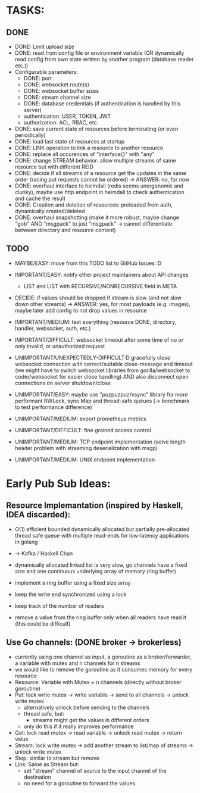 # TASKS:
## DONE
- DONE: Limit upload size
- DONE: read from config file or environment variable
  (OR dynamically read config from own state written by another program (database reader etc.))
- Configurable parameters:
  - DONE: port
  - DONE: websocket route(s)
  - DONE: websocket buffer sizes
  - DONE: stream channel size
  - DONE: database credentials (if authentication is handled by this server)
  - authentication: USER, TOKEN, JWT
  - authorization: ACL, RBAC, etc.
- DONE: save current state of resources before terminating (or even periodically)
- DONE: load last state of resources at startup
- DONE: LINK operation to link a resource to another resource
- DONE: replace all occurences of "interface{}" with "any"
- DONE: change STREAM behavior: allow multiple streams of same resource but with different REID
- DONE: decide if all streams of a resource get the updates in the same order (racing put requests cannot be ordered) -> ANSWER: no, for now
- DONE: overhaul interface to heimdall (redis seems unergonomic and clunky), maybe use http endpoint in heimdall to check authentication and cache the result
- DONE: Creation and deletion of resources: preloaded from auth, dynamically created/deleted
- DONE: overhaul snapshotting (make it more robust, maybe change "gob" AND "msgpack" to just "msgpack" -> cannot differentiate between directory and resource content)

## TODO
- MAYBE/EASY: move from this TODO list to GitHub Issues :D
- IMPORTANT/EASY: notify other project maintainers about API changes
  - LIST and LIST with RECURSIVE/NONRECURSIVE field in META

- DECIDE: if values should be dropped if stream is slow (and not slow down other streams) -> ANSWER: yes, for most payloads (e.g. images), maybe later add config to not drop values in resource

- IMPORTANT/MEDIUM: test everything (resource DONE, directory, handler, websocket, auth, etc.)
- IMPORTANT/DIFFICULT: websocket timeout after some time of no or only invalid, or unauthorized request

- UNIMPORTANT/UNEXPECTEDLY-DIFFICULT:D gracefully close websocket connection with correct/suitable close-message and timeout (we might have to switch websocket libraries from gorilla/websocket to coder/websocket for easier close handling) AND also disconnect open connections on server shutdown/close
- UNIMPORTANT/EASY: maybe use "puzpuzpuz/xsync" library for more performant RWLock, sync.Map and thread-safe queues (-> benchmark to test performance difference)
- UNIMPORTANT/MEDIUM: export prometheus metrics
- UNIMPORTANT/DIFFICULT: fine grained access control
- UNIMPORTANT/MEDIUM: TCP endpoint implementation (solve length header problem with streaming deserialization with msgp)
- UNIMPORTANT/MEDIUM: UNIX endpoint implementation

# Early Pub Sub Ideas:
## Resource Implemantation (inspired by Haskell, IDEA discarded):

- O(1) efficient bounded dynamically allocated but partially pre-allocated thread safe queue with multiple read-ends for low-latency applications in golang
- -> Kafka / Haskell Chan

- dynamically allocated linked list is very slow, go channels have a fixed size and one continuous underlying array of memory (ring buffer)
- implement a ring buffer using a fixed size array
- keep the write end synchronized using a lock
- keep track of the number of readers
- remove a value from the ring buffer only when all readers have read it (this could be difficult)

## Use Go channels: (DONE broker -> brokerless)

- currently using one channel as input, a goroutine as a broker/forwarder, a variable with mutex and n channels for n streams
- we would like to remove the goroutine as it consumes memory for every resource
- Resource: Variable with Mutex + n channels (directly without broker goroutine)
- Put: lock write mutex -> write variable -> send to all channels -> unlock write mutex
  - alternatively unlock before sending to the channels
  - thread safe, but:
    - streams might get the values in different orders
  - only do this if it really improves performance
- Get: lock read mutex -> read variable -> unlock read mutex -> return value
- Stream: lock write mutex -> add another stream to list/map of streams -> unlock write mutex
- Stop: similar to stream but remove
- Link: Same as Stream but:
  - set "stream" channel of source to the input channel of the destination
  - no need for a goroutine to forward the values
